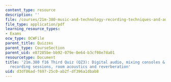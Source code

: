 ```yaml
---
content_type: resource
description: ''
file: /courses/21m-380-music-and-technology-recording-techniques-and-audio-production-fall-2016/d3df86adf69725c0ab2fdf396a1dbab8_MIT21M_380F16_quiz_qz3.pdf
file_type: application/pdf
learning_resource_types:
- Exams
ocw_type: OCWFile
parent_title: Quizzes
parent_type: CourseSection
parent_uid: e87285be-bb92-079e-0e64-b3cf98e7da01
resourcetype: Document
title: '21m.380 f16 Third Quiz (QZ3): Digital audio, mixing consoles & strategies,
  recording sessions, room acoustics and reverberation'
uid: d3df86ad-f697-25c0-ab2f-df396a1dbab8
---
```

